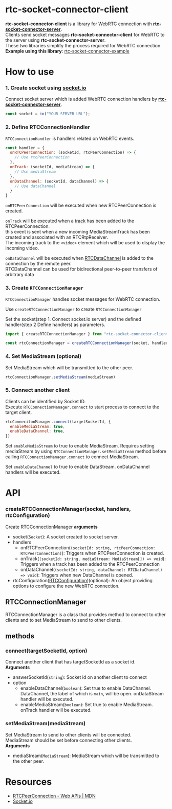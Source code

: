 # rtc-socket-connector-client

**rtc-socket-connector-client** is a library for WebRTC connection with [**rtc-socket-connector-server**](https://github.com/jungdu/rtc-socket-connector-server).  
Clients send socket messages **rtc-socket-connector-client** for WebRTC to the server using **rtc-socket-connector-server**.  
These two libraries simplify the process required for WebRTC connection.  
**Example using this library**: [rtc-socket-connector-example](https://github.com/jungdu/rtc-socket-connector-example)



# How to use

### 1. Create socket using [socket.io](https://socket.io/)
Connect socket server which is added WebRTC connection handlers by [**rtc-socket-connector-server**](https://github.com/jungdu/rtc-socket-connector-server). 

```javascript
const socket = io("YOUR SERVER URL");
```

### 2. Define RTCConnectionHandler

```RTCConnectionHandler``` is handlers related on WebRTC events.


```javascript
const handler = {
  onRTCPeerConnection: (socketId, rtcPeerConnection) => {
    // Use rtcPeerConnection
  },
  onTrack: (socketId, mediaStream) => {
    // Use mediaStream
  },
  onDataChannel: (socketId, dataChannel) => {
    // Use dataChannel
  }
}

```
```onRTCPeerConnection``` will be executed when new RTCPeerConnection is created.  

```onTrack``` will be executed when a [track](https://developer.mozilla.org/en-US/docs/Web/API/RTCPeerConnection/track_event) has been added to the RTCPeerConnection.  
 this event is sent when a new incoming MediaStreamTrack has been created and associated with an RTCRtpReceiver.   
The incoming track to the ```<video>``` element which will be used to display the incoming video.

```onDataChannel``` will be executed when [RTCDataChannel](https://developer.mozilla.org/en-US/docs/Web/API/RTCDataChannel) is added to the connection by the remote peer.  
RTCDataChannel can be used for bidirectional peer-to-peer transfers of arbitrary data
   

### 3. Create ```RTCConnectionManager```
```RTCConnectionManager``` handles socket messages for WebRTC connection.  

Use ```createRTCConnectionManager``` to create ```RTCConnectionManager```

Set the socket(step 1. Connect socket.io server) and the defined handler(step 2 Define handlers) as parameters. 

```javascript
import { createRTCConnectionManager } from "rtc-socket-connector-client";

const rtcConnectionManager = createRTCConnectionManager(socket, handler);
```

### 4. Set MediaStream (optional)
Set MediaStream which will be transmitted to the other peer.

```javascript
rtcConnectionManager.setMediaStream(mediaStream)
```

### 5. Connect another client
Clients can be identified by Socket ID.  
Execute ```RTCConnectionManager.connect``` to start process to connect to the target client.   
```javascript
rtcConnecitonManager.connect(targetSocketId, {
  enableMediaStream: true,
  enableDataChannel: true,
})
```
Set ```enableMediaStream``` to true to enable MediaStream. Requires setting mediaStream by using ```RTCConnectionManager.setMediaStream``` method before calling  ```RTCConnectionManager.connect``` to connect MediaStream.

Set ```enableDataChannel``` to true to enable DataStream. onDataChannel handlers will be executed.


# API

### createRTCConnectionManager(socket, handlers, rtcConfiguration)
Create RTCConnectionManager
**arguments**
- socket(```Socket```): A socket created to socket server.
- handlers
  - onRTCPeerConnection(```(socketId: string, rtcPeerConnection: RTCPeerConnection)```): Triggers when RTCPeerConnection is created.
  - onTrack(```(socketId: string, mediaStream: MediaStream[]) => void```): Triggers when a track has been added to the RTCPeerConnection
  - onDataChannel(```(socketId: string, dataChannel: RTCDataChannel) => void```): Triggers when new DataChannel is opened.  
- rtcConfiguration([RTCConfiguration](https://developer.mozilla.org/en-US/docs/Web/API/RTCPeerConnection/RTCPeerConnection))(optional): An object providing options to configure the new WebRTC connection.

## RTCConnectionManager
RTCConnectionManager is a class that provides method to connect to other clients and to set MediaStream to send to other clients.  

## methods
### connect(targetSocketId, option)
Connect another client that has targetSocketId as a socket id.  
**Arguments**
- answerSocketId(```string```): Socket id on another client to connect
- option
  - enableDataChannel(```boolean```): Set true to enable DataChannel. DataChannel, the label of which is ```main```, will be open. onDataStream handler will be executed.
  - enableMediaStream(```boolean```): Set true to enable MediaStream. onTrack handler will be executed.

### setMediaStream(mediaStream)
Set MediaStream to send to other clients will be connected.  
MediaStream should be set before connecting other clients.  
**Arguments**
- mediaStream(```MediaStream```): MediaStream which will be transmitted to the other peer.


# Resources
- [RTCPeerConnection - Web APIs | MDN](https://developer.mozilla.org/en-US/docs/Web/API/RTCPeerConnection)
- [Socket.io](https://socket.io/)
